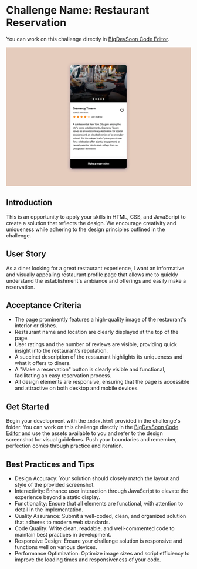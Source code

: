 # Challenge Name: Restaurant Reservation

You can work on this challenge directly in [BigDevSoon Code Editor](https://app.bigdevsoon.me/challenges/restaurant-reservation/browser).

![Restaurant Reservation Design](./design.png)

## Introduction

This is an opportunity to apply your skills in HTML, CSS, and JavaScript to create a solution that reflects the design. We encourage creativity and uniqueness while adhering to the design principles outlined in the challenge.

## User Story

As a diner looking for a great restaurant experience, I want an informative and visually appealing restaurant profile page that allows me to quickly understand the establishment's ambiance and offerings and easily make a reservation.

## Acceptance Criteria

- The page prominently features a high-quality image of the restaurant's interior or dishes.
- Restaurant name and location are clearly displayed at the top of the page.
- User ratings and the number of reviews are visible, providing quick insight into the restaurant’s reputation.
- A succinct description of the restaurant highlights its uniqueness and what it offers to diners.
- A "Make a reservation" button is clearly visible and functional, facilitating an easy reservation process.
- All design elements are responsive, ensuring that the page is accessible and attractive on both desktop and mobile devices.

## Get Started

Begin your development with the `index.html` provided in the challenge's folder. You can work on this challenge directly in the [BigDevSoon Code Editor](https://app.bigdevsoon.me/challenges/restaurant-reservation/browser) and use the assets available to you and refer to the design screenshot for visual guidelines. Push your boundaries and remember, perfection comes through practice and iteration.

## Best Practices and Tips

- Design Accuracy: Your solution should closely match the layout and style of the provided screenshot.
- Interactivity: Enhance user interaction through JavaScript to elevate the experience beyond a static display.
- Functionality: Ensure that all elements are functional, with attention to detail in the implementation.
- Quality Assurance: Submit a well-coded, clean, and organized solution that adheres to modern web standards.
- Code Quality: Write clean, readable, and well-commented code to maintain best practices in development.
- Responsive Design: Ensure your challenge solution is responsive and functions well on various devices.
- Performance Optimization: Optimize image sizes and script efficiency to improve the loading times and responsiveness of your code.

